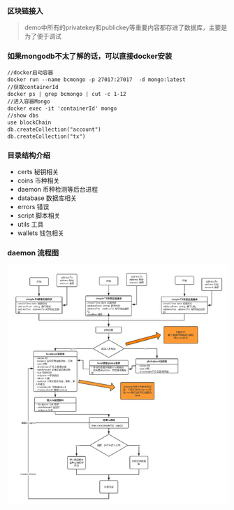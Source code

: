 ### 区块链接入
>demo中所有的privatekey和publickey等重要内容都存进了数据库，主要是为了便于调试
### 如果mongodb不太了解的话，可以直接docker安装
```
//docker启动容器
docker run --name bcmongo -p 27017:27017  -d mongo:latest 
//获取containerId
docker ps | grep bcmongo | cut -c 1-12
//进入容器Mongo
docker exec -it 'containerId' mongo
//show dbs
use blockChain
db.createCollection("account")
db.createCollection("tx")
```


### 目录结构介绍
- certs  秘钥相关
- coins  币种相关
- daemon 币种检测等后台进程
- database 数据库相关
- errors 错误
- script 脚本相关
- utils 工具
- wallets 钱包相关
### daemon 流程图
![daemon 流程图](https://github.com/Rennbon/blockchainDemo/raw/master/daemon/tx_daemon_flow_chart.jpg)
